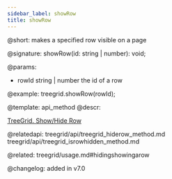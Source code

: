 ```yaml
---
sidebar_label: showRow
title: showRow
---          
```


@short: makes a specified row visible on a page

@signature: showRow(id: string | number): void;

@params:
- rowId	    string | number   the id of a row

@example:
treegrid.showRow(rowId);

@template: api_method
@descr:

[TreeGrid. Show/Hide Row](https://snippet.dhtmlx.com/6geqbtvv)

@relatedapi: 
treegrid/api/treegrid_hiderow_method.md
treegrid/api/treegrid_isrowhidden_method.md

@related: treegrid/usage.md#hidingshowingarow

@changelog:
added in v7.0
